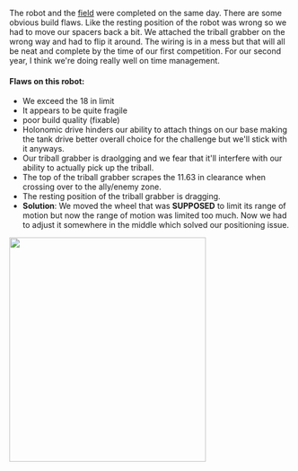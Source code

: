 ﻿The robot and the [field](https://cdn.discordapp.com/attachments/1160312586944925860/1160313813413941278/IMG_6823.JPG?ex=65343572&is=6521c072&hm=187072d5633d1052102ea2970f9c60f7ea0ea899ca40999357206817b0847a1c&) were completed on the same day. There are some obvious build flaws. Like the resting position of the robot was wrong so we had to move our spacers back a bit. We attached the triball grabber on the wrong way and had to flip it around. The wiring is in a mess but that will all be neat and complete by the time of our first competition. For our second year, I think we're doing really well on time management.

#### Flaws on this robot:
* We exceed the 18 in limit
* It appears to be quite fragile 
* poor build quality (fixable)
* Holonomic drive hinders our ability to attach things on our base making the tank drive better overall choice for the challenge but we'll stick with it anyways.
* Our triball grabber is draolgging and we fear that it'll interfere with our ability to actually pick up the triball.
* The top of the triball grabber scrapes the 11.63 in clearance when crossing over to the ally/enemy zone. 
* The resting position of the triball grabber is dragging.
* **Solution**: We moved the wheel that was **SUPPOSED** to limit its range of motion but now the range of motion was limited too much. Now we had to adjust it somewhere in the middle which solved our positioning issue. 

<img src="media/finalproduct1.jpeg" width="350" height="400">
